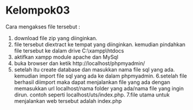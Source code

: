 # Kelompok03

Cara mengakses file tersebut :
1. download file zip yang diinginkan. 
2. file tersebut diextract ke tempat yang diinginkan. kemudian pindahkan file tersebut ke dalam  drive C:\xampp\htdocs
3. aktifkan xampp module apache dan MySql
4. buka browser dan ketik http://localhost/phpmyadmin/
5. setelah itu create database dan masukkan nama file sql yang ada. kemudian import file sql yang ada ke dalam phpmyadmin.
6.setelah file berhasil diimport maka dapat menjalankan file yang ada dengan memasukkan url localhost/nama folder yang ada/nama file yang ingin dirun. contoh seperti localhost/uts/index.php.
7.file utama untuk menjalankan web tersebut adalah index.php
